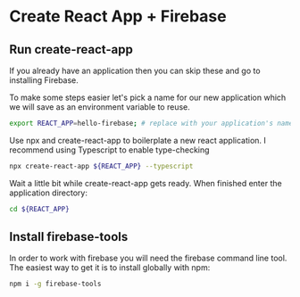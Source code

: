 # Create React App + Firebase

## Run create-react-app

If you already have an application then you can skip these and go to installing Firebase.

To make some steps easier let's pick a name for our new application which we will save as an environment variable to reuse.

```bash
export REACT_APP=hello-firebase; # replace with your application's name
```

Use npx and create-react-app to boilerplate a new react application. I recommend using Typescript to enable type-checking

```bash
npx create-react-app ${REACT_APP} --typescript
```

Wait a little bit while create-react-app gets ready. When finished enter the application directory:

```bash
cd ${REACT_APP}
```

## Install firebase-tools

In order to work with firebase you will need the firebase command line tool. The easiest way to get it is to install globally with npm:

```bash
npm i -g firebase-tools
```



